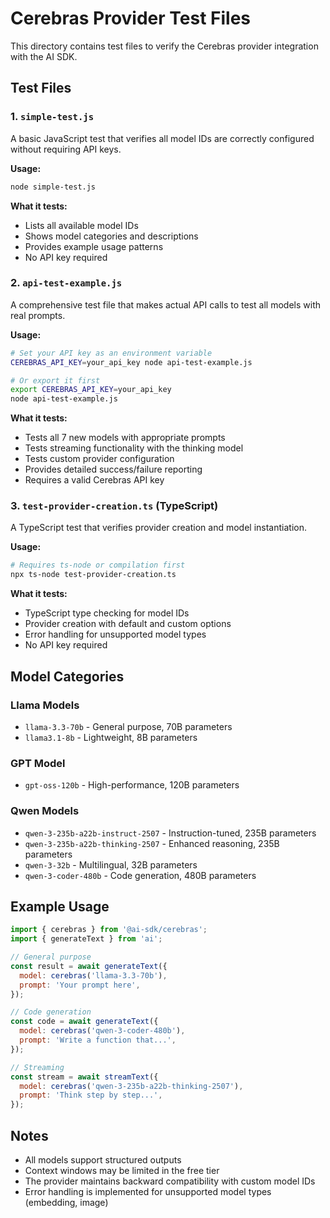# Cerebras Provider Test Files

This directory contains test files to verify the Cerebras provider integration with the AI SDK.

## Test Files

### 1. `simple-test.js`
A basic JavaScript test that verifies all model IDs are correctly configured without requiring API keys.

**Usage:**
```bash
node simple-test.js
```

**What it tests:**
- Lists all available model IDs
- Shows model categories and descriptions
- Provides example usage patterns
- No API key required

### 2. `api-test-example.js`
A comprehensive test file that makes actual API calls to test all models with real prompts.

**Usage:**
```bash
# Set your API key as an environment variable
CEREBRAS_API_KEY=your_api_key node api-test-example.js

# Or export it first
export CEREBRAS_API_KEY=your_api_key
node api-test-example.js
```

**What it tests:**
- Tests all 7 new models with appropriate prompts
- Tests streaming functionality with the thinking model
- Tests custom provider configuration
- Provides detailed success/failure reporting
- Requires a valid Cerebras API key

### 3. `test-provider-creation.ts` (TypeScript)
A TypeScript test that verifies provider creation and model instantiation.

**Usage:**
```bash
# Requires ts-node or compilation first
npx ts-node test-provider-creation.ts
```

**What it tests:**
- TypeScript type checking for model IDs
- Provider creation with default and custom options
- Error handling for unsupported model types
- No API key required

## Model Categories

### Llama Models
- `llama-3.3-70b` - General purpose, 70B parameters
- `llama3.1-8b` - Lightweight, 8B parameters

### GPT Model
- `gpt-oss-120b` - High-performance, 120B parameters

### Qwen Models
- `qwen-3-235b-a22b-instruct-2507` - Instruction-tuned, 235B parameters
- `qwen-3-235b-a22b-thinking-2507` - Enhanced reasoning, 235B parameters
- `qwen-3-32b` - Multilingual, 32B parameters
- `qwen-3-coder-480b` - Code generation, 480B parameters

## Example Usage

```javascript
import { cerebras } from '@ai-sdk/cerebras';
import { generateText } from 'ai';

// General purpose
const result = await generateText({
  model: cerebras('llama-3.3-70b'),
  prompt: 'Your prompt here',
});

// Code generation
const code = await generateText({
  model: cerebras('qwen-3-coder-480b'),
  prompt: 'Write a function that...',
});

// Streaming
const stream = await streamText({
  model: cerebras('qwen-3-235b-a22b-thinking-2507'),
  prompt: 'Think step by step...',
});
```

## Notes

- All models support structured outputs
- Context windows may be limited in the free tier
- The provider maintains backward compatibility with custom model IDs
- Error handling is implemented for unsupported model types (embedding, image)
